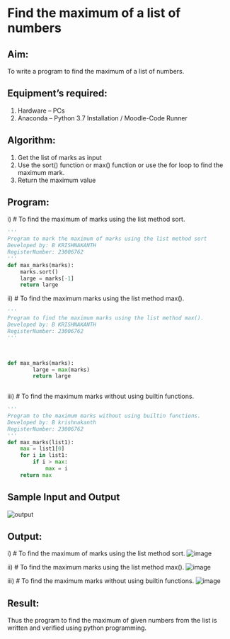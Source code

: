 # Find the maximum of a list of numbers
## Aim:
To write a program to find the maximum of a list of numbers.
## Equipment’s required:
1.	Hardware – PCs
2.	Anaconda – Python 3.7 Installation / Moodle-Code Runner
## Algorithm:
1.	Get the list of marks as input
2.	Use the sort() function or max() function or use the for loop to find the maximum mark.
3.	Return the maximum value
## Program:
i)	# To find the maximum of marks using the list method sort.
```Python
''' 
Program to mark the maximum of marks using the list method sort
Developed by: B KRISHNAKANTH
RegisterNumber: 23006762
'''
def max_marks(marks):
    marks.sort()
    large = marks[-1]
    return large


```

ii)	# To find the maximum marks using the list method max().
```Python
''' 
Program to find the maximum marks using the list method max().
Developed by: B KRISHNAKANTH
RegisterNumber: 23006762
'''



def max_marks(marks):
        large = max(marks)
        return large
        

```

iii) # To find the maximum marks without using builtin functions.
```Python
''' 
Program to the maximum marks without using builtin functions.
Developed by: B krishnakanth
RegisterNumber: 23006762
'''
def max_marks(list1):
    max = list1[0]
    for i in list1:
        if i > max:
            max = i
    return max


```
## Sample Input and Output
![output](./img/max_marks1.jpg) 

## Output:
i)	# To find the maximum of marks using the list method sort.
![image](https://github.com/Krishnakanth23006762/FindMaximum/assets/138849446/8159aabd-20f2-4444-8ba2-f37f766a64ce)

ii)	# To find the maximum marks using the list method max().
![image](https://github.com/Krishnakanth23006762/FindMaximum/assets/138849446/500a0b48-3d22-46f7-9dae-0efe3daad1bb)

iii) # To find the maximum marks without using builtin functions.
![image](https://github.com/Krishnakanth23006762/FindMaximum/assets/138849446/dab508dd-e05e-4c4b-8b43-faac4020a4e7)

## Result:
Thus the program to find the maximum of given numbers from the list is written and verified using python programming.
